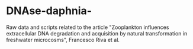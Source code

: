 # DNAse-daphnia-

Raw data and scripts related to the article "Zooplankton influences extracellular DNA degradation and acquisition by natural transformation in freshwater microcosms",
Francesco Riva et al. 
